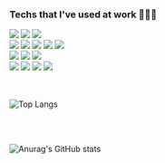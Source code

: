 ### Techs that I've used at work 👩🏻‍💻 <br />

<div>
  <img src="https://img.shields.io/badge/HTML-E34F26?style=flat-square&logo=html5&logoColor=white"/>
  <img src="https://img.shields.io/badge/CSS-1572B6?style=flat-square&logo=css3&logoColor=white"/>
  <img src="https://img.shields.io/badge/Sass-CC6699?style=flat&logo=sass&logoColor=white" /> 
</div>

<div>
  <img src="https://img.shields.io/badge/-Javascript-F7DF1E?style=flat&logo=javascript&logoColor=white" />
  <img src="https://img.shields.io/badge/TypeScript-3178C6?style=flat-square&logo=typescript&logoColor=white"/>
  <img src="https://img.shields.io/badge/React-61DAFB?style=flat-square&logo=react&logoColor=white"/>
  <img src="https://img.shields.io/badge/Redux-764ABC?style=flat-square&logo=redux&logoColor=white"/>
  <img src="https://img.shields.io/badge/Next.js-FFFFFF?style=flat-square&logo=nextdotjs&logoColor=black"/>
</div>

<div>
<img src="https://img.shields.io/badge/Node.js-339933?style=flat-square&logo=nodedotjs&logoColor=white"/>
<img src="https://img.shields.io/badge/Express-000000?style=flat-square&logo=express&logoColor=white"/>
<img src="https://img.shields.io/badge/Go-00ADD8?style=flat-square&logo=go&logoColor=white"/>
</div>

<div>
<img src="https://img.shields.io/badge/MariaDB-003545?style=flat-square&logo=mariadb&logoColor=white"/>
<img src="https://img.shields.io/badge/MongoDB-47A248?style=flat-square&logo=mongodb&logoColor=white"/>
<img src="https://img.shields.io/badge/PostgreSQL-4169E1?style=flat-square&logo=postgresql&logoColor=white"/>
<img src="https://img.shields.io/badge/AWS-232F3E?style=flat-square&logo=amazonaws&logoColor=white"/>
</div>

<br/>
<br/>

![Top Langs](https://github-readme-stats.vercel.app/api/top-langs/?username=swssbw&layout=compact)

<br/>
<br/>

![Anurag's GitHub stats](https://github-readme-stats.vercel.app/api?username=swssbw&show_icons=true&theme=dracula)
